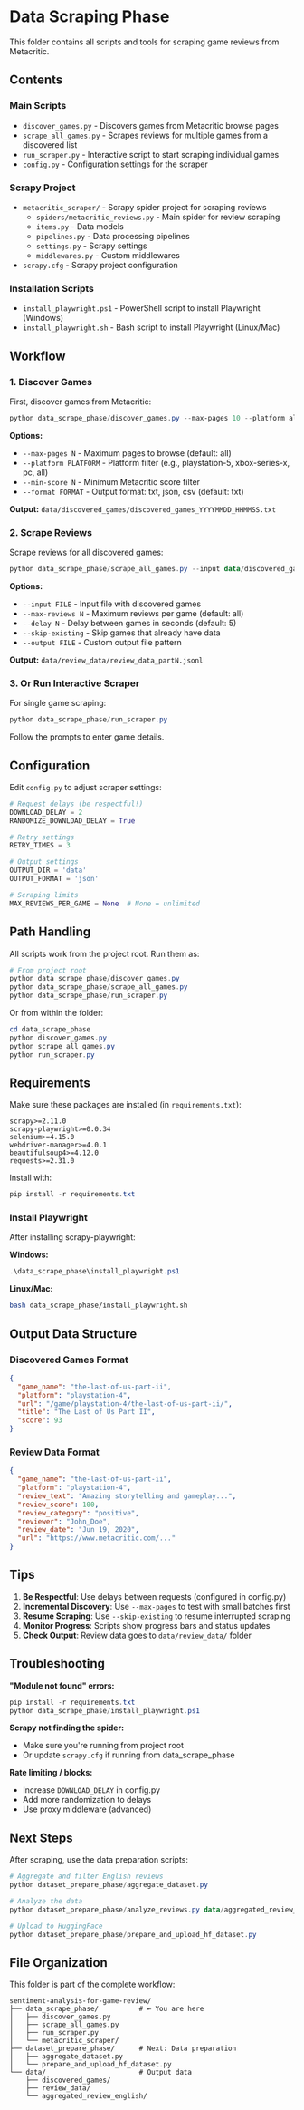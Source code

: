 # Data Scraping Phase

This folder contains all scripts and tools for scraping game reviews from Metacritic.

## Contents

### Main Scripts
- `discover_games.py` - Discovers games from Metacritic browse pages
- `scrape_all_games.py` - Scrapes reviews for multiple games from a discovered list
- `run_scraper.py` - Interactive script to start scraping individual games
- `config.py` - Configuration settings for the scraper

### Scrapy Project
- `metacritic_scraper/` - Scrapy spider project for scraping reviews
  - `spiders/metacritic_reviews.py` - Main spider for review scraping
  - `items.py` - Data models
  - `pipelines.py` - Data processing pipelines
  - `settings.py` - Scrapy settings
  - `middlewares.py` - Custom middlewares
- `scrapy.cfg` - Scrapy project configuration

### Installation Scripts
- `install_playwright.ps1` - PowerShell script to install Playwright (Windows)
- `install_playwright.sh` - Bash script to install Playwright (Linux/Mac)

## Workflow

### 1. Discover Games

First, discover games from Metacritic:

```powershell
python data_scrape_phase/discover_games.py --max-pages 10 --platform all
```

**Options:**
- `--max-pages N` - Maximum pages to browse (default: all)
- `--platform PLATFORM` - Platform filter (e.g., playstation-5, xbox-series-x, pc, all)
- `--min-score N` - Minimum Metacritic score filter
- `--format FORMAT` - Output format: txt, json, csv (default: txt)

**Output:** `data/discovered_games/discovered_games_YYYYMMDD_HHMMSS.txt`

### 2. Scrape Reviews

Scrape reviews for all discovered games:

```powershell
python data_scrape_phase/scrape_all_games.py --input data/discovered_games/discovered_games_XXXXXX.txt
```

**Options:**
- `--input FILE` - Input file with discovered games
- `--max-reviews N` - Maximum reviews per game (default: all)
- `--delay N` - Delay between games in seconds (default: 5)
- `--skip-existing` - Skip games that already have data
- `--output FILE` - Custom output file pattern

**Output:** `data/review_data/review_data_partN.jsonl`

### 3. Or Run Interactive Scraper

For single game scraping:

```powershell
python data_scrape_phase/run_scraper.py
```

Follow the prompts to enter game details.

## Configuration

Edit `config.py` to adjust scraper settings:

```python
# Request delays (be respectful!)
DOWNLOAD_DELAY = 2
RANDOMIZE_DOWNLOAD_DELAY = True

# Retry settings
RETRY_TIMES = 3

# Output settings
OUTPUT_DIR = 'data'
OUTPUT_FORMAT = 'json'

# Scraping limits
MAX_REVIEWS_PER_GAME = None  # None = unlimited
```

## Path Handling

All scripts work from the project root. Run them as:

```powershell
# From project root
python data_scrape_phase/discover_games.py
python data_scrape_phase/scrape_all_games.py
python data_scrape_phase/run_scraper.py
```

Or from within the folder:

```powershell
cd data_scrape_phase
python discover_games.py
python scrape_all_games.py
python run_scraper.py
```

## Requirements

Make sure these packages are installed (in `requirements.txt`):

```
scrapy>=2.11.0
scrapy-playwright>=0.0.34
selenium>=4.15.0
webdriver-manager>=4.0.1
beautifulsoup4>=4.12.0
requests>=2.31.0
```

Install with:
```powershell
pip install -r requirements.txt
```

### Install Playwright

After installing scrapy-playwright:

**Windows:**
```powershell
.\data_scrape_phase\install_playwright.ps1
```

**Linux/Mac:**
```bash
bash data_scrape_phase/install_playwright.sh
```

## Output Data Structure

### Discovered Games Format
```json
{
  "game_name": "the-last-of-us-part-ii",
  "platform": "playstation-4",
  "url": "/game/playstation-4/the-last-of-us-part-ii/",
  "title": "The Last of Us Part II",
  "score": 93
}
```

### Review Data Format
```json
{
  "game_name": "the-last-of-us-part-ii",
  "platform": "playstation-4",
  "review_text": "Amazing storytelling and gameplay...",
  "review_score": 100,
  "review_category": "positive",
  "reviewer": "John_Doe",
  "review_date": "Jun 19, 2020",
  "url": "https://www.metacritic.com/..."
}
```

## Tips

1. **Be Respectful**: Use delays between requests (configured in config.py)
2. **Incremental Discovery**: Use `--max-pages` to test with small batches first
3. **Resume Scraping**: Use `--skip-existing` to resume interrupted scraping
4. **Monitor Progress**: Scripts show progress bars and status updates
5. **Check Output**: Review data goes to `data/review_data/` folder

## Troubleshooting

**"Module not found" errors:**
```powershell
pip install -r requirements.txt
python data_scrape_phase/install_playwright.ps1
```

**Scrapy not finding the spider:**
- Make sure you're running from project root
- Or update `scrapy.cfg` if running from data_scrape_phase

**Rate limiting / blocks:**
- Increase `DOWNLOAD_DELAY` in config.py
- Add more randomization to delays
- Use proxy middleware (advanced)

## Next Steps

After scraping, use the data preparation scripts:

```powershell
# Aggregate and filter English reviews
python dataset_prepare_phase/aggregate_dataset.py

# Analyze the data
python dataset_prepare_phase/analyze_reviews.py data/aggregated_review_english/aggregated_reviews_english.jsonl

# Upload to HuggingFace
python dataset_prepare_phase/prepare_and_upload_hf_dataset.py
```

## File Organization

This folder is part of the complete workflow:

```
sentiment-analysis-for-game-review/
├── data_scrape_phase/          # ← You are here
│   ├── discover_games.py
│   ├── scrape_all_games.py
│   ├── run_scraper.py
│   └── metacritic_scraper/
├── dataset_prepare_phase/      # Next: Data preparation
│   ├── aggregate_dataset.py
│   └── prepare_and_upload_hf_dataset.py
└── data/                       # Output data
    ├── discovered_games/
    ├── review_data/
    └── aggregated_review_english/
```
